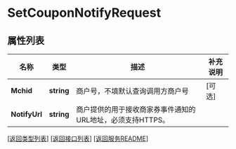 # SetCouponNotifyRequest

## 属性列表

名称 | 类型 | 描述 | 补充说明
------------ | ------------- | ------------- | -------------
**Mchid** | **string** | 商户号，不填默认查询调用方商户号 | [可选] 
**NotifyUrl** | **string** | 商户提供的用于接收商家券事件通知的URL地址，必须支持HTTPS。 | 

[\[返回类型列表\]](README.md#类型列表)
[\[返回接口列表\]](README.md#接口列表)
[\[返回服务README\]](README.md)


